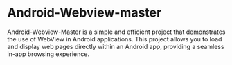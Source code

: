 # Android-Webview-master
Android-Webview-Master is a simple and efficient project that demonstrates the use of WebView in Android applications. This project allows you to load and display web pages directly within an Android app, providing a seamless in-app browsing experience. 
